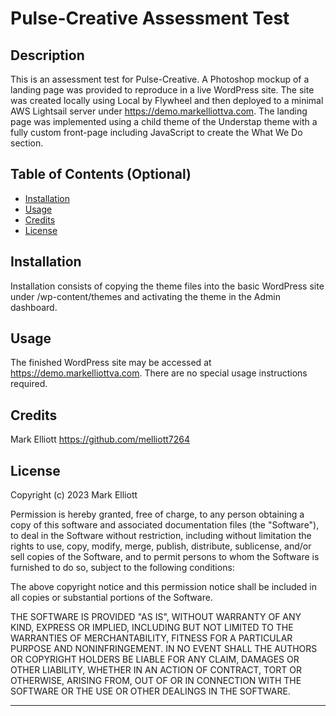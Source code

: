 # Pulse-Creative Assessment Test

## Description

This is an assessment test for Pulse-Creative. A Photoshop mockup of a landing page was provided to reproduce in a live WordPress site. The site was created locally using Local by Flywheel and then deployed to a minimal AWS Lightsail server under https://demo.markelliottva.com. The landing page was implemented using a child theme of the Understap theme with a fully custom front-page including JavaScript to create the What We Do section.

## Table of Contents (Optional)

- [Installation](#installation)
- [Usage](#usage)
- [Credits](#credits)
- [License](#license)

## Installation

Installation consists of copying the theme files into the basic WordPress site under /wp-content/themes and activating the theme in the Admin dashboard.

## Usage

The finished WordPress site may be accessed at https://demo.markelliottva.com. There are no special usage instructions required.

## Credits

Mark Elliott https://github.com/melliott7264

## License

Copyright (c) 2023 Mark Elliott

Permission is hereby granted, free of charge, to any person obtaining a copy
of this software and associated documentation files (the "Software"), to deal
in the Software without restriction, including without limitation the rights
to use, copy, modify, merge, publish, distribute, sublicense, and/or sell
copies of the Software, and to permit persons to whom the Software is
furnished to do so, subject to the following conditions:

The above copyright notice and this permission notice shall be included in all
copies or substantial portions of the Software.

THE SOFTWARE IS PROVIDED "AS IS", WITHOUT WARRANTY OF ANY KIND, EXPRESS OR
IMPLIED, INCLUDING BUT NOT LIMITED TO THE WARRANTIES OF MERCHANTABILITY,
FITNESS FOR A PARTICULAR PURPOSE AND NONINFRINGEMENT. IN NO EVENT SHALL THE
AUTHORS OR COPYRIGHT HOLDERS BE LIABLE FOR ANY CLAIM, DAMAGES OR OTHER
LIABILITY, WHETHER IN AN ACTION OF CONTRACT, TORT OR OTHERWISE, ARISING FROM,
OUT OF OR IN CONNECTION WITH THE SOFTWARE OR THE USE OR OTHER DEALINGS IN THE
SOFTWARE.

---
